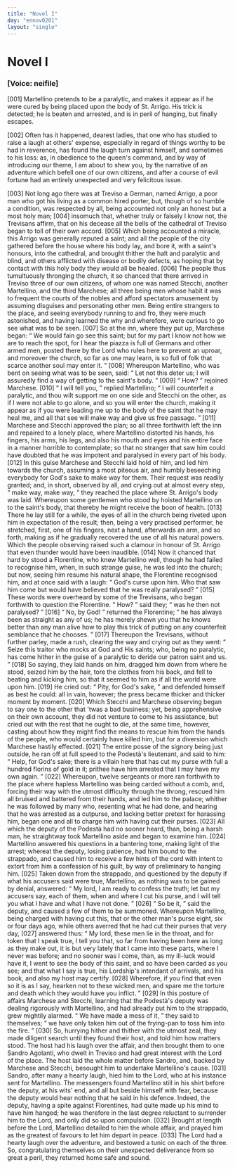 ```yaml
---
title: "Novel I"
day: "ennov0201"
layout: "single"
---
```

<div id="nov0201" type="novella" who="neifile">
 <h1>
  Novel I
 </h1>
 <argument>
  <p>
   <h3>
    [Voice: neifile]
   </h3>
  </p>
  <p>
   <a name="p02010001">
    [001]
   </a>
   Martellino pretends to be a paralytic, and makes it appear
 as if he were cured by being placed upon the body of
 St. Arrigo. His trick is detected; he is beaten and
 arrested, and is in peril of hanging, but finally escapes.
  </p>
 </argument>
 <div3 type="commentary" who="neifile">
  <p>
   <a name="p02010002">
    [002]
   </a>
   Often
   has it happened, dearest ladies, that one who has studied
 to raise a laugh at others' expense, especially in regard of things
 worthy to be had in reverence, has found the laugh turn against himself,
 and sometimes to his loss: as, in obedience to the queen's
 command, and by way of introducing our theme, I am about to shew
 you, by the narrative of an adventure which befell one of our own
 citizens, and after a course of evil fortune had an entirely unexpected
 and very felicitous issue.
  </p>
 </div3>
 <p>
  <a name="p02010003">
   [003]
  </a>
  Not long ago there was at Treviso a German, named Arrigo, a
 poor man who got his living as a common hired porter, but, though
 of so humble a condition, was respected by all, being accounted not
      only an honest but a most holy man;
  <a name="p02010004">
   [004]
  </a>
  insomuch that, whether truly
 or falsely I know not, the Trevisans affirm, that on his decease all
 the bells of the cathedral of Treviso began to toll of their own accord.
  <a name="p02010005">
   [005]
  </a>
  Which being accounted a miracle, this Arrigo was generally reputed
 a saint; and all the people of the city gathered before the house where
 his body lay, and bore it, with a saint's honours, into the cathedral,
 and brought thither the halt and paralytic and blind, and others
 afflicted with disease or bodily defects, as hoping that by contact with
 this holy body they would all be healed.
  <a name="p02010006">
   [006]
  </a>
  The people thus tumultuously
 thronging the church, it so chanced that there arrived in
 Treviso three of our own citizens, of whom one was named Stecchi,
 another Martellino, and the third Marchese; all three being men
  whose habit it was to frequent the courts of the nobles and afford
 spectators amusement by assuming disguises and personating other
 men. Being entire strangers to the place, and seeing everybody
 running to and fro, they were much astonished, and having learned
 the why and wherefore, were curious to go see what was to be seen.
  <a name="p02010007">
   [007]
  </a>
  So at the inn, where they put up, Marchese began:
  <q direct="unspecified">
   We would
 fain go see this saint; but for my part I know not how we are to
 reach the spot, for I hear the piazza is full of Germans and other
 armed men, posted there by the Lord who rules here to prevent an
 uproar, and moreover the church, so far as one may learn, is so full
 of folk that scarce another soul may enter it.
  </q>
  <a name="p02010008">
   [008]
  </a>
  Whereupon Martellino,
 who was bent on seeing what was to be seen, said:
  <q direct="unspecified">
   Let not
 this deter us; I will assuredly find a way of getting to the saint's
 body.
  </q>
  <a name="p02010009">
   [009]
  </a>
  <q direct="unspecified">
   How?
  </q>
  rejoined Marchese.
  <a name="p02010010">
   [010]
  </a>
  <q direct="unspecified">
   I will tell you,
  </q>
  replied Martellino;
  <q direct="unspecified">
   I will counterfeit a paralytic, and thou wilt support me on one side
 and Stecchi on the other, as if I were not able to go alone, and so
 you will enter the church, making it appear as if you were leading
 me up to the body of the saint that he may heal me, and all that see
 will make way and give us free passage.
  </q>
  <a name="p02010011">
   [011]
  </a>
  Marchese and Stecchi
 approved the plan; so all three forthwith left the inn and repaired to
 a lonely place, where Martellino distorted his hands, his fingers, his
 arms, his legs, and also his mouth and eyes and his entire face in a
 manner horrible to contemplate; so that no stranger that saw him
 could have doubted that he was impotent and paralysed in every part
 of his body.
  <a name="p02010012">
   [012]
  </a>
  In this guise Marchese and Stecchi laid hold of him,
 and led him towards the church, assuming a most piteous air, and
 humbly beseeching everybody for God's sake to make way for them.
 Their request was readily granted; and, in short, observed by all,
 and crying out at almost every step,
  <q direct="unspecified">
   make way, make way,
  </q>
  they
 reached the place where St. Arrigo's body was laid. Whereupon
 some gentlemen who stood by hoisted Martellino on to the saint's
 body, that thereby he might receive the boon of health.
  <a name="p02010013">
   [013]
  </a>
  There he
 lay still for a while, the eyes of all in the church being riveted upon
 him in expectation of the result; then, being a very practised performer,
 he stretched, first, one of his fingers, next a hand, afterwards
 an arm, and so forth, making as if he gradually recovered the use of
 all his natural powers. Which the people observing raised such a
 clamour in honour of St. Arrigo that even thunder would have been
  inaudible.
  <a name="p02010014">
   [014]
  </a>
  Now it chanced that hard by stood a Florentine, who
 knew Martellino well, though he had failed to recognise him, when,
 in such strange guise, he was led into the church; but now, seeing
 him resume his natural shape, the Florentine recognised him, and at
 once said with a laugh:
  <q direct="unspecified">
   God's curse upon him. Who that saw
 him come but would have believed that he was really paralysed?
  </q>
  <a name="p02010015">
   [015]
  </a>
  These words were overheard by some of the Trevisans, who began
 forthwith to question the Florentine.
  <q direct="unspecified">
   How?
  </q>
  said they;
  <q direct="unspecified">
   was
 he then not paralysed?
  </q>
  <a name="p02010016">
   [016]
  </a>
  <q direct="unspecified">
   No, by God!
  </q>
  returned the Florentine;
  <q direct="unspecified">
   he has always been as straight as any of us; he has merely
 shewn you that he knows better than any man alive how to play
 this trick of putting on any counterfeit semblance that he chooses.
  </q>
  <a name="p02010017">
   [017]
  </a>
  Thereupon the Trevisans, without further parley, made a rush, clearing
 the way and crying out as they went:
  <q direct="unspecified">
   Seize this traitor who
 mocks at God and His saints; who, being no paralytic, has come
 hither in the guise of a paralytic to deride our patron saint and us.
  </q>
  <a name="p02010018">
   [018]
  </a>
  So saying, they laid hands on him, dragged him down from where
 he stood, seized him by the hair, tore the clothes from his back, and
 fell to beating and kicking him, so that it seemed to him as if all the
 world were upon him.
  <a name="p02010019">
   [019]
  </a>
  He cried out:
  <q direct="unspecified">
   Pity, for God's sake,
  </q>
  and
 defended himself as best he could: all in vain, however; the press
 became thicker and thicker moment by moment.
  <a name="p02010020">
   [020]
  </a>
  Which Stecchi and
 Marchese observing began to say one to the other that 'twas a bad
 business; yet, being apprehensive on their own account, they did not
 venture to come to his assistance, but cried out with the rest that he
 ought to die, at the same time, however, casting about how they
 might find the means to rescue him from the hands of the people,
 who would certainly have killed him, but for a diversion which
 Marchese hastily effected.
  <a name="p02010021">
   [021]
  </a>
  The entire posse of the signory being just
 outside, he ran off at full speed to the Podest&agrave;'s lieutenant, and
 said
 to him:
  <q direct="unspecified">
   Help, for God's sake; there is a villain here that has cut
 my purse with full a hundred florins of gold in it; prithee have him
 arrested that I may have my own again.
  </q>
  <a name="p02010022">
   [022]
  </a>
  Whereupon, twelve
 sergeants or more ran forthwith to the place where hapless Martellino
 was being carded without a comb, and, forcing their way with the
 utmost difficulty through the throng, rescued him all bruised and
 battered from their hands, and led him to the palace; whither he was
 followed by many who, resenting what he had done, and hearing that
  he was arrested as a cutpurse, and lacking better pretext for harassing
 him, began one and all to charge him with having cut their purses.
  <a name="p02010023">
   [023]
  </a>
  All which the deputy of the Podest&agrave; had no sooner heard, than, being
 a harsh man, he straightway took Martellino aside and began to
 examine him.
  <a name="p02010024">
   [024]
  </a>
  Martellino answered his questions in a bantering tone,
 making light of the arrest; whereat the deputy, losing patience, had
 him bound to the strappado, and caused him to receive a few hints of
 the cord with intent to extort from him a confession of his guilt, by
 way of preliminary to hanging him.
  <a name="p02010025">
   [025]
  </a>
  Taken down from the strappado,
 and questioned by the deputy if what his accusers said were
 true, Martellino, as nothing was to be gained by denial, answered:
  <q direct="unspecified">
   My lord, I am ready to confess the truth; let but my accusers say,
 each of them, when and where I cut his purse, and I will tell you
 what I have and what I have not done.
  </q>
  <a name="p02010026">
   [026]
  </a>
  <q direct="unspecified">
   So be it,
  </q>
  said the deputy,
 and caused a few of them to be summoned. Whereupon Martellino,
 being charged with having cut this, that or the other man's purse
 eight, six or four days ago, while others averred that he had cut their
 purses that very day,
  <a name="p02010027">
   [027]
  </a>
  answered thus:
  <q direct="unspecified">
   My lord, these men lie in
 the throat, and for token that I speak true, I tell you that, so far from
 having been here as long as they make out, it is but very lately that
 I came into these parts, where I never was before; and no sooner was
 I come, than, as my ill-luck would have it, I went to see the body of
 this saint, and so have been carded as you see; and that what I say
 is true, his Lordship's intendant of arrivals, and his book, and also my
 host may certify.
   <a name="p02010028">
    [028]
   </a>
   Wherefore, if you find that even so it is as I say,
 hearken not to these wicked men, and spare me the torture and death
 which they would have you inflict.
  </q>
  <a name="p02010029">
   [029]
  </a>
  In this posture of affairs
 Marchese and Stecchi, learning that the Podest&agrave;'s deputy was dealing
 rigorously with Martellino, and had already put him to the strappado,
 grew mightily alarmed.
  <q direct="unspecified">
   We have made a mess of it,
  </q>
  they said to
 themselves;
  <q direct="unspecified">
   we have only taken him out of the frying-pan to toss
 him into the fire.
  </q>
  <a name="p02010030">
   [030]
  </a>
  So, hurrying hither and thither with the utmost
 zeal, they made diligent search until they found their host, and told
 him how matters stood. The host had his laugh over the affair, and
 then brought them to one Sandro Agolanti, who dwelt in Treviso
 and had great interest with the Lord of the place. The host laid the
 whole matter before Sandro, and, backed by Marchese and Stecchi,
 besought him to undertake Martellino's cause.
  <a name="p02010031">
   [031]
  </a>
  Sandro, after many
  a hearty laugh, hied him to the Lord, who at his instance sent for
 Martellino. The messengers found Martellino still in his shirt before
 the deputy, at his wits' end, and all but beside himself with fear,
 because the deputy would hear nothing that he said in his defence.
 Indeed, the deputy, having a spite against Florentines, had quite
 made up his mind to have him hanged; he was therefore in the last
 degree reluctant to surrender him to the Lord, and only did so upon
 compulsion.
  <a name="p02010032">
   [032]
  </a>
  Brought at length before the Lord, Martellino detailed
 to him the whole affair, and prayed him as the greatest of favours to
 let him depart in peace.
  <a name="p02010033">
   [033]
  </a>
  The Lord had a hearty laugh over the
 adventure, and bestowed a tunic on each of the three. So, congratulating
 themselves on their unexpected deliverance from so great
 a peril, they returned home safe and sound.
 </p>
</div>